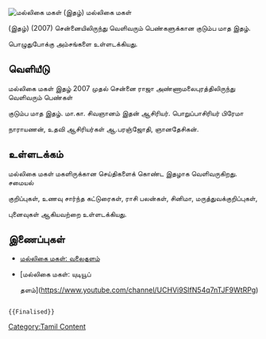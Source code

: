![மல்லிகை மகள் (இதழ்)](மல்லிகை_மகள்_(இதழ்).jpg "மல்லிகை மகள் (இதழ்)") மல்லிகை மகள்
(இதழ்) (2007) சென்னையிலிருந்து வெளிவரும் பெண்களுக்கான குடும்ப மாத இதழ்.
பொழுதுபோக்கு அம்சங்களை உள்ளடக்கியது.

## வெளியீடு

மல்லிகை மகள் இதழ் 2007 முதல் சென்னை ராஜா அண்ணாமலைபுரத்திலிருந்து வெளிவரும் பெண்கள்
குடும்ப மாத இதழ். மா.கா. சிவஞானம் இதன் ஆசிரியர். பொறுப்பாசிரியர் பிரேமா
நாராயணன், உதவி ஆசிரியர்கள் ஆ.பரஞ்ஜோதி, ஞானதேசிகன்.

## உள்ளடக்கம்

மல்லிகை மகள் மகளிருக்கான செய்திகளைக் கொண்ட இதழாக வெளிவருகிறது. சமையல்
குறிப்புகள், உணவு சார்ந்த கட்டுரைகள், ராசி பலன்கள், சினிமா, மருத்துவக்குறிப்புகள்,
புனைவுகள் ஆகியவற்றை உள்ளடக்கியது.

## இணைப்புகள்

-   [மல்லிகை மகள்: வலைதளம்](https://malligaimagal.blogspot.com/)
-   [மல்லிகை மகள்: யுடியூப்
    தளம்](https://www.youtube.com/channel/UCHVi9SIfN54q7nTJF9WtRPg)

```{=mediawiki}
{{Finalised}}
```
[Category:Tamil Content](Category:Tamil_Content "wikilink")
